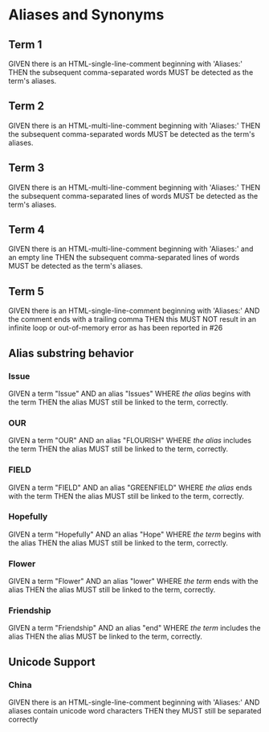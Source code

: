 # Aliases and Synonyms

## Term 1
<!-- Aliases: T1 Alias1, T1-Alias2, T1.Alias3 -->
GIVEN there is an HTML-single-line-comment beginning with 'Aliases:' THEN the
subsequent comma-separated words MUST be detected as the term's aliases.

## Term 2
<!--
Aliases: T2 Alias1, T2-Alias2, T2.Alias3
-->
GIVEN there is an HTML-multi-line-comment beginning with 'Aliases:' THEN the
subsequent comma-separated words MUST be detected as the term's aliases.

## Term 3
<!--
Aliases:
T3 Alias1,
T3-Alias2,
T3.Alias3
-->
GIVEN there is an HTML-multi-line-comment beginning with 'Aliases:' THEN the
subsequent comma-separated lines of words MUST be detected as the term's aliases.

## Term 4
<!--
Aliases:

T4 Alias1,
T4-Alias2,
T4.Alias3
-->
GIVEN there is an HTML-multi-line-comment beginning with 'Aliases:' and an empty
line THEN the subsequent comma-separated lines of words MUST be detected as the
term's aliases.

## Term 5
<!-- Aliases: T5-Alias1, T5-Alias2, -->
GIVEN there is an HTML-single-line-comment beginning with 'Aliases:'
AND the comment ends with a trailing comma
THEN this MUST NOT result in an infinite loop or out-of-memory error
as has been reported in #26

## Alias substring behavior

### Issue
<!-- Aliases: Issues -->
GIVEN a term "Issue"
AND an alias "Issues" WHERE *the alias* begins with the term
THEN the alias MUST still be linked to the term, correctly.

### OUR
<!-- Aliases: FLOURISH -->
GIVEN a term "OUR"
AND an alias "FLOURISH" WHERE *the alias* includes the term
THEN the alias MUST still be linked to the term, correctly.

### FIELD
<!-- Aliases: GREENFIELD -->
GIVEN a term "FIELD"
AND an alias "GREENFIELD" WHERE *the alias* ends with the term
THEN the alias MUST still be linked to the term, correctly.

### Hopefully
<!-- Aliases: Hope -->
GIVEN a term "Hopefully"
AND an alias "Hope" WHERE *the term* begins with the alias
THEN the alias MUST still be linked to the term, correctly.

### Flower
<!-- Aliases: lower -->
GIVEN a term "Flower"
AND an alias "lower" WHERE *the term* ends with the alias
THEN the alias MUST still be linked to the term, correctly.

### Friendship
<!-- Aliases: end -->
GIVEN a term "Friendship"
AND an alias "end" WHERE *the term* includes the alias
THEN the alias MUST be linked to the term, correctly.


## Unicode Support

### China
<!-- Aliases: 中国zhōngguó, zhōngguó中国, 中zhōngguó国, zhōng中国guó -->
GIVEN there is an HTML-single-line-comment beginning with 'Aliases:'
AND aliases contain unicode word characters
THEN they MUST still be separated correctly
